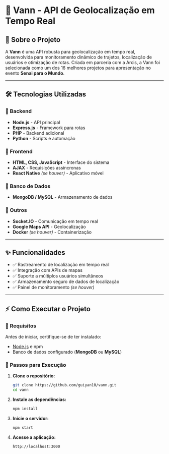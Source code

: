 # 🚀 Vann - API de Geolocalização em Tempo Real

## 📌 Sobre o Projeto
A **Vann** é uma API robusta para geolocalização em tempo real, desenvolvida para monitoramento dinâmico de trajetos, localização de usuários e otimização de rotas. Criada em parceria com a Arcis, a Vann foi selecionada como um dos 16 melhores projetos para apresentação no evento **Senai para o Mundo**.

---

## 🛠️ Tecnologias Utilizadas

### 🔹 Backend
- **Node.js** - API principal
- **Express.js** - Framework para rotas
- **PHP** - Backend adicional
- **Python** - Scripts e automação

### 🔹 Frontend
- **HTML, CSS, JavaScript** - Interface do sistema
- **AJAX** - Requisições assíncronas
- **React Native** *(se houver)* - Aplicativo móvel

### 🔹 Banco de Dados
- **MongoDB / MySQL** - Armazenamento de dados

### 🔹 Outros
- **Socket.IO** - Comunicação em tempo real
- **Google Maps API** - Geolocalização
- **Docker** *(se houver)* - Containerização

---

## ✨ Funcionalidades
- ✅ Rastreamento de localização em tempo real  
- ✅ Integração com APIs de mapas  
- ✅ Suporte a múltiplos usuários simultâneos  
- ✅ Armazenamento seguro de dados de localização  
- ✅ Painel de monitoramento *(se houver)*  

---

## ⚡ Como Executar o Projeto

### 🔹 Requisitos
Antes de iniciar, certifique-se de ter instalado:
- [Node.js](https://nodejs.org/) e npm
- Banco de dados configurado (**MongoDB** ou **MySQL**)


### 🔹 Passos para Execução
1. **Clone o repositório:**
   ```bash
   git clone https://github.com/guiyan10/vann.git
   cd vann
   ```
2. **Instale as dependências:**
   ```bash
   npm install
   ```

4. **Inicie o servidor:**
   ```bash
   npm start
   ```
5. **Acesse a aplicação:**
   ```
   http://localhost:3000
   

   
